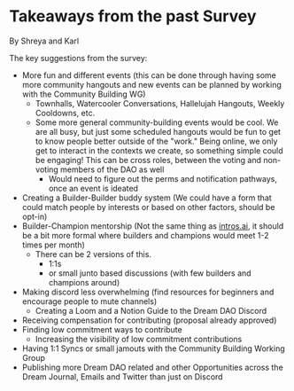 # Takeaways from the past Survey

By Shreya and Karl

The key suggestions from the survey:

- More fun and different events (this can be done through having some more community hangouts and new events can be planned by working with the Community Building WG)
    - Townhalls, Watercooler Conversations, Hallelujah Hangouts, Weekly Cooldowns, etc.
    - Some more general community-building events would be cool. We are all busy, but just some scheduled hangouts would be fun to get to know people better outside of the "work." Being online, we only get to interact in the contexts we create, so something simple could be engaging! This can be cross roles, between the voting and non-voting members of the DAO as well
        - Would need to figure out the perms and notification pathways, once an event is ideated
- Creating a Builder-Builder buddy system (We could have a form that could match people by interests or based on other factors, should be opt-in)
- Builder-Champion mentorship (Not the same thing as [intros.ai](http://intros.ai), it should be a bit more formal where builders and champions would meet 1-2 times per month)
    - There can be 2 versions of this.
        - 1:1s
        - or small junto based discussions (with few builders and champions around)
- Making discord less overwhelming (find resources for beginners and encourage people to mute channels)
    - Creating a Loom and a Notion Guide to the Dream DAO Discord
- Receiving compensation for contributing (proposal already approved)
- Finding low commitment ways to contribute
    - Increasing the visibility of low commitment contributions
- Having 1:1 Syncs or small jamouts with the Community Building Working Group
- Publishing more Dream DAO related and other Opportunities across the Dream Journal, Emails and Twitter than just on Discord